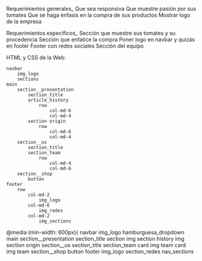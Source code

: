 Requerimientos generales_
	Que sea responsiva
	Que muestre pasión por sus tomates
	Que se haga énfasis en la compra de sus productos
	Mostrar logo de la empresa

Requerimientos específicos_
	Sección que muestre sus tomates y su procedencia
	Sección que enfatice la compra
	Poner logo en navbar y quizás en footer
	Footer con redes sociales
	Sección del equipo



HTML y CSS de la Web:

	navbar
		img_logo
		sections
	main
		section__presentation
			section_title
			article_history	
				row
					col-md-6
					col-md-4
			section origin
				row
					col-md-6
					col-md-4
		section__us
			section_title
			section_team
				row
					col-md-4
					col-md-6
		section__shop
			button
	footer
		row
			col-md-2
				img_logo
			col-md-6
				img_redes
			col-md-2
				img_sections


@media (min-width: 600px){
navbar
		img_logo
		hamburguesa_dropdown
	main
		section__presentation
			section_title
			section
				img
				section history
				img
				section origin
		section__us
			section_title
			section_team
				card
					img
					team
				card
					img
					team
		section__shop
			button
	footer
		img_logo
		section_redes
		nav_sections	


